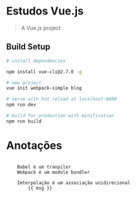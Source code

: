 # Estudos Vue.js

> A Vue.js project

## Build Setup

``` bash
# install dependencies

npm install vue-cli@2.7.0 -g

# new project
vue init webpack-simple blog

# serve with hot reload at localhost:8080
npm run dev

# build for production with minification
npm run build
```
# Anotações 
```

    Babel é um tranpiler
    Webpack é um module bundler

    Imterpolação é um associação unidirecional
        {{ msg }} 
```

